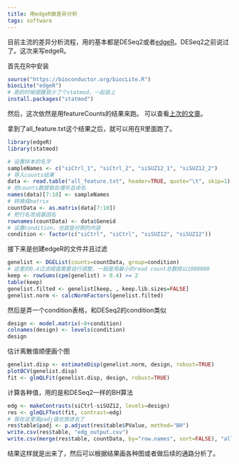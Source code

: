 ```yaml
---
title: 用edgeR做差异分析
tags: software
---
```


目前主流的差异分析流程，用的基本都是DESeq2或者[edgeR](https://bioconductor.org/packages/release/bioc/html/edgeR.html)。DESeq2之前说过了。这次来写edgeR。

首先在R中安装
```R
source("https://bioconductor.org/biocLite.R")
biocLite("edgeR")
# 跑的时候提醒我少了个statmod，一起装上
install.packages("statmod")
```

然后，这次依然是用featureCounts的结果来跑。
可以查看[上次的文章](https://pzweuj.github.io/2018/07/18/rna-seq-4.html)。

拿到了all_feature.txt这个结果之后，就可以用在R里面跑了。
```R
library(edgeR)
library(statmod)

# 设置样本的名字
sampleNames <- c("siCtrl_1", "siCtrl_2", "siSUZ12_1", "siSUZ12_2")
# 导入counts结果
data <- read.table("all_feature.txt", header=TRUE, quote="\t", skip=1)
# 把counts数提取处理并且命名
names(data)[7:10] <- sampleNames
# 转换成matrix
countData <- as.matrix(data[7:10])
# 把行名改成基因名
rownames(countData) <- data$Geneid
# 设置condition，也就是对照的内容
condition <- factor(c("siCtrl", "siCtrl", "siSUZ12", "siSUZ12"))
```

接下来是创建edgeR的文件并且过滤
```R
genelist <- DGEList(counts=countData, group=condition)
# 这里的0.4过滤阈值需要自行调整，一般是用最小的read count总数除以1000000
keep <- rowSums(cpm(genelist) > 0.4) >= 2
table(keep)
genelist.filted <- genelist[keep, , keep.lib.sizes=FALSE]
genelist.norm <- calcNormFactors(genelist.filted)
```

然后是弄一个condition表格，和DESeq2的condition类似
```R
design <- model.matrix(~0+condition)
colnames(design) <- levels(condition)
design
```

估计离散值顺便画个图
```R
genelist.disp <- estimateDisp(genelist.norm, design, robust=TRUE)
plotBCV(genelist.disp)
fit <- glmQLFit(genelist.disp, design, robust=TRUE)
```

计算各种值，用的是和DESeq2一样的BH算法
```R
edg <- makeContrasts(siCtrl-siSUZ12, levels=design)
res <- glmQLFTest(fit, contrast=edg)
# 我在这里我padj值也放进去了
res$table$padj <- p.adjust(res$table$PValue, method="BH")
write.csv(res$table, "edg_output.csv")
write.csv(merge(res$table, countData, by="row.names", sort=FALSE), "all_edg_output.csv", row.names=FALSE)
```

结果这样就是出来了，然后可以根据结果画各种图或者做后续的通路分析了。

[-_-]:llllllljjjj